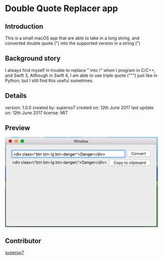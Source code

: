# Double Quote Replacer app
## Introduction
This is a small macOS app that are able to take in a long string, and converted double quote (") into the supported version in a string (\")

## Background story
I always find myself in trouble to replace " into /" when I program in C/C++, and Swift 3,
Although in Swift 4, I am able to use triple quote (""") just like in Python; but I still find this useful sometimes.

## Details
version: 1.0.0
created by: superoo7
created on: 12th June 2017
last update on: 12th June 2017
license: MIT

## Preview
![preview app](Preview.png)

## Contributor
[superoo7](http://github.com/superoo7)


